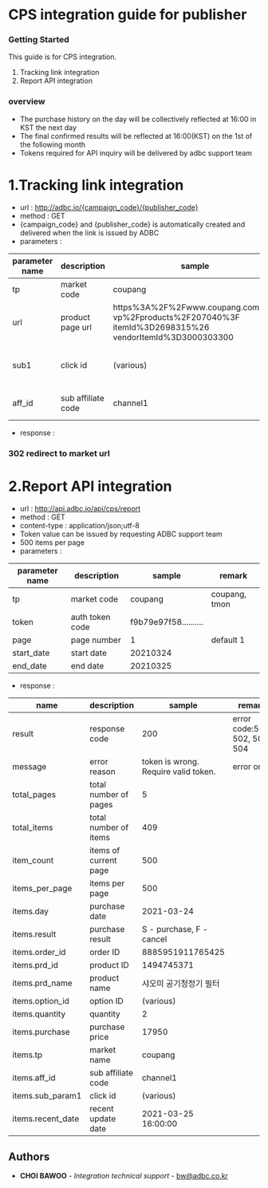 # CPS integration guide for publisher

### Getting Started

This guide is for CPS integration.


1. Tracking link integration
2. Report API integration

### overview

- The purchase history on the day will be collectively reflected at 16:00 in KST the next day
- The final confirmed results will be reflected at 16:00(KST) on the 1st of the following month
- Tokens required for API inquiry will be delivered by adbc support team


# 1.Tracking link integration

- url : http://adbc.io/{campaign_code}/{publisher_code}
- method : GET
- {campaign_code} and {publisher_code} is automatically created and delivered when the link is issued by ADBC
- parameters : 

| parameter name | description | sample | remark  |
| ------ | ------ | ------ | ------ |
| tp | market code | coupang | coupang, tmon |
| url | product page url | https%3A%2F%2Fwww.coupang.com%2F  vp%2Fproducts%2F207040%3F  itemId%3D2698315%26  vendorItemId%3D3000303300 | URL Encoding mandatory |
| sub1 | click id | (various) | Can be checked in the report API |
| aff_id | sub affiliate code | channel1 | insert the affiliates you have  |

- response :  
### 302 redirect to market url






# 2.Report API integration

- url : http://api.adbc.io/api/cps/report
- method : GET
- content-type : application/json;utf-8
- Token value can be issued by requesting ADBC support team  
- 500 items per page
- parameters :

| parameter name | description | sample | remark  |
| ------ | ------ | ------ | ------ |
| tp | market code | coupang | coupang, tmon |
| token | auth token code | f9b79e97f58.......... |  |
| page | page number | 1 | default 1 |
| start_date | start date | 20210324 |  |
| end_date | end date | 20210325 |  |

- response :

| name | description | sample | remark  |
| ------ | ------ | ------ | ------ |
| result | response code | 200 | error code:501, 502, 503, 504 |
| message | error reason | token is wrong. Require valid token. | error only |
| total_pages | total number of pages | 5 |  |
| total_items | total number of items | 409 |  |
| item_count | items of current page | 500 |  |
| items_per_page | items per page | 500 |  |
| items.day | purchase date | 2021-03-24 |  |
| items.result | purchase result | S - purchase, F - cancel |  |
| items.order_id | order ID | 8885951911765425 |  |
| items.prd_id | product ID | 1494745371 |  |
| items.prd_name | product name | 샤오미 공기청정기 필터 |  |
| items.option_id | option ID | (various) |  |
| items.quantity | quantity | 2 |  |
| items.purchase | purchase price | 17950 |  |
| items.tp | market name | coupang |  |
| items.aff_id | sub affiliate code | channel1 |  |
| items.sub_param1 | click id | (various) |  |
| items.recent_date | recent update date | 2021-03-25 16:00:00 | |


## Authors

* **CHOI BAWOO** - *Integration technical support* - bw@adbc.co.kr





